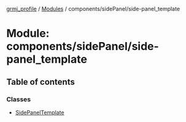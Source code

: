 [grmj_profile](../README.md) / [Modules](../modules.md) / components/sidePanel/side-panel\_template

# Module: components/sidePanel/side-panel\_template

## Table of contents

### Classes

- [SidePanelTemplate](../classes/components_sidePanel_side_panel_template.SidePanelTemplate.md)
